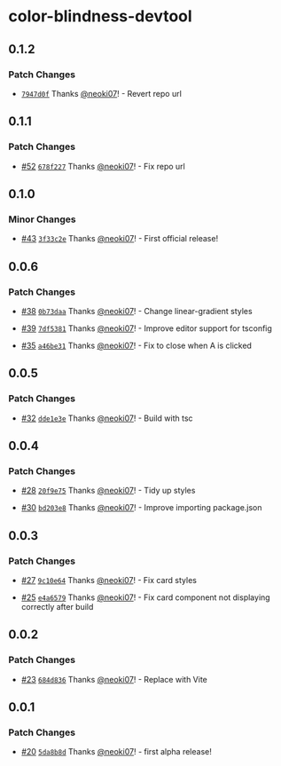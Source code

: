 # color-blindness-devtool

## 0.1.2

### Patch Changes

- [`7947d0f`](https://github.com/neoki07/color-blindness-devtool/commit/7947d0f5fb08598ee436d4398a4fedc34b688bf9) Thanks [@neoki07](https://github.com/neoki07)! - Revert repo url

## 0.1.1

### Patch Changes

- [#52](https://github.com/neoki07/color-blindness-devtool/pull/52) [`678f227`](https://github.com/neoki07/color-blindness-devtool/commit/678f2270c0551c3d5885a63c1115cb9cde810d70) Thanks [@neoki07](https://github.com/neoki07)! - Fix repo url

## 0.1.0

### Minor Changes

- [#43](https://github.com/neoki07/color-blindness-devtool/pull/43) [`3f33c2e`](https://github.com/neoki07/color-blindness-devtool/commit/3f33c2e229a721243a9f521accf57acb16ec3db6) Thanks [@neoki07](https://github.com/neoki07)! - First official release!

## 0.0.6

### Patch Changes

- [#38](https://github.com/neoki07/color-blindness-devtool/pull/38) [`0b73daa`](https://github.com/neoki07/color-blindness-devtool/commit/0b73daade770d6755bddd6cef0035cee937eca5d) Thanks [@neoki07](https://github.com/neoki07)! - Change linear-gradient styles

- [#39](https://github.com/neoki07/color-blindness-devtool/pull/39) [`7df5381`](https://github.com/neoki07/color-blindness-devtool/commit/7df5381be89b2875c68cf9d56c5be8b0d9463fe1) Thanks [@neoki07](https://github.com/neoki07)! - Improve editor support for tsconfig

- [#35](https://github.com/neoki07/color-blindness-devtool/pull/35) [`a46be31`](https://github.com/neoki07/color-blindness-devtool/commit/a46be31a5f135aed2cb7b91b397b8964cb2cf11f) Thanks [@neoki07](https://github.com/neoki07)! - Fix to close when A is clicked

## 0.0.5

### Patch Changes

- [#32](https://github.com/neoki07/color-blindness-devtool/pull/32) [`dde1e3e`](https://github.com/neoki07/color-blindness-devtool/commit/dde1e3e5279c9513f2e65949733a749cc2755175) Thanks [@neoki07](https://github.com/neoki07)! - Build with tsc

## 0.0.4

### Patch Changes

- [#28](https://github.com/neoki07/color-blindness-devtool/pull/28) [`20f9e75`](https://github.com/neoki07/color-blindness-devtool/commit/20f9e7542f04bc3606cc7b2a5b4c8020f568409c) Thanks [@neoki07](https://github.com/neoki07)! - Tidy up styles

- [#30](https://github.com/neoki07/color-blindness-devtool/pull/30) [`bd203e8`](https://github.com/neoki07/color-blindness-devtool/commit/bd203e8167ed5ffb9106add1f85a1f60332250c5) Thanks [@neoki07](https://github.com/neoki07)! - Improve importing package.json

## 0.0.3

### Patch Changes

- [#27](https://github.com/neoki07/color-blindness-devtool/pull/27) [`9c10e64`](https://github.com/neoki07/color-blindness-devtool/commit/9c10e647026fbc61facd993197cfd7b182d3743d) Thanks [@neoki07](https://github.com/neoki07)! - Fix card styles

- [#25](https://github.com/neoki07/color-blindness-devtool/pull/25) [`e4a6579`](https://github.com/neoki07/color-blindness-devtool/commit/e4a657931463cee451f8cf626232c5dc3cc9b3d6) Thanks [@neoki07](https://github.com/neoki07)! - Fix card component not displaying correctly after build

## 0.0.2

### Patch Changes

- [#23](https://github.com/neoki07/color-blindness-devtool/pull/23) [`684d836`](https://github.com/neoki07/color-blindness-devtool/commit/684d83665e3c231f71eba53b2bb8c1cd96fe3298) Thanks [@neoki07](https://github.com/neoki07)! - Replace with Vite

## 0.0.1

### Patch Changes

- [#20](https://github.com/neoki07/color-blindness-devtool/pull/20) [`5da8b8d`](https://github.com/neoki07/color-blindness-devtool/commit/5da8b8d4417368911064e857dfcad3eb33928ae0) Thanks [@neoki07](https://github.com/neoki07)! - first alpha release!
